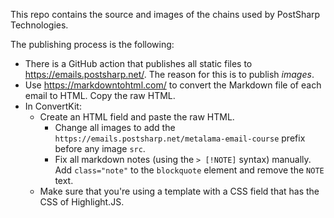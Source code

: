 This repo contains the source and images of the chains used by PostSharp Technologies.

The publishing process is the following:

- There is a GitHub action that publishes all static files to https://emails.postsharp.net/. The reason for this is to publish _images_. 
- Use https://markdowntohtml.com/ to convert the Markdown file of each email to HTML. Copy the raw HTML.
- In ConvertKit:
    - Create an HTML field and paste the raw HTML. 
        * Change all images to add the `https://emails.postsharp.net/metalama-email-course` prefix before any image `src`.
        * Fix all markdown notes (using the `> [!NOTE]` syntax) manually. Add `class="note"` to the `blockquote` element and remove the `NOTE` text.
    - Make sure that you're using a template with a CSS field that has the CSS of Highlight.JS.



